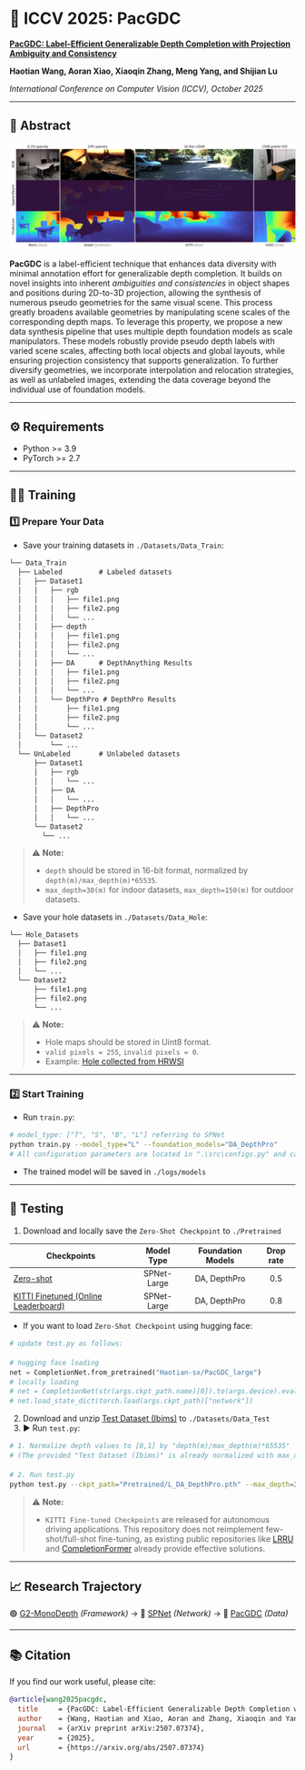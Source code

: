 # 🚀 ICCV 2025: PacGDC

[**PacGDC: Label-Efficient Generalizable Depth Completion with Projection Ambiguity and Consistency**](https://arxiv.org/abs/2507.07374)

**Haotian Wang, Aoran Xiao, Xiaoqin Zhang, Meng Yang, and Shijian Lu**

*International Conference on Computer Vision (ICCV), October 2025*

---

## 📝 Abstract

![examples](assets/teaser.png)

**PacGDC** is a label-efficient technique that enhances data diversity with minimal annotation effort for generalizable depth completion. It builds on novel insights into inherent *ambiguities and consistencies* in object shapes and positions during 2D-to-3D projection, allowing the synthesis of numerous pseudo geometries for the same visual scene. This process greatly broadens available geometries by manipulating scene scales of the corresponding depth maps. To leverage this property, we propose a new data synthesis pipeline that uses multiple depth foundation models as scale manipulators. These models robustly provide pseudo depth labels with varied scene scales, affecting both local objects and global layouts, while ensuring projection consistency that supports generalization. To further diversify geometries, we incorporate interpolation and relocation strategies, as well as unlabeled images, extending the data coverage beyond the individual use of foundation models.

---

## ⚙️ Requirements

- Python >= 3.9
- PyTorch >= 2.7

---

## 🏋️‍♂️ Training

### 1️⃣ Prepare Your Data

- Save your training datasets in `./Datasets/Data_Train`:

```
└── Data_Train
  ├── Labeled         # Labeled datasets
  │   ├── Dataset1
  │   │   ├── rgb
  │   │   │   ├── file1.png
  │   │   │   ├── file2.png
  │   │   │   └── ...
  │   │   ├── depth
  │   │   │   ├── file1.png
  │   │   │   ├── file2.png
  │   │   │   └── ...
  │   │   ├── DA      # DepthAnything Results
  │   │   │   ├── file1.png
  │   │   │   ├── file2.png
  │   │   │   └── ...
  │   │   └── DepthPro # DepthPro Results
  │   │       ├── file1.png
  │   │       ├── file2.png
  │   │       └── ...
  │   └── Dataset2
  │       └── ...
  └── UnLabeled       # Unlabeled datasets
      ├── Dataset1
      │   ├── rgb
      │   │   └── ...
      │   ├── DA
      │   │   └── ...
      │   ├── DepthPro
      │   │   └── ...
      └── Dataset2
        └── ...
```

> ⚠️ **Note:**  
> - `depth` should be stored in 16-bit format, normalized by `depth(m)/max_depth(m)*65535`.  
> - `max_depth=30(m)` for indoor datasets, `max_depth=150(m)` for outdoor datasets.

- Save your hole datasets in `./Datasets/Data_Hole`:

```
└── Hole_Datasets
  ├── Dataset1
  │   ├── file1.png
  │   ├── file2.png
  │   └── ...
  └── Dataset2
      ├── file1.png
      ├── file2.png
      └── ...
```

> ⚠️ **Note:**  
> - Hole maps should be stored in Uint8 format.  
> - `valid pixels = 255`, `invalid pixels = 0`.  
> - Example: [Hole collected from HRWSI](https://drive.google.com/file/d/1iKJEWgd36ebEVbG-01_gDipYuCCs7ZQZ/view?usp=drive_link)

---

### 2️⃣ Start Training

- Run `train.py`:

```bash
# model_type: ["T", "S", "B", "L"] referring to SPNet
python train.py --model_type="L" --foundation_models="DA_DepthPro"
# All configuration parameters are located in ".\src\configs.py" and can be customized as required.
```

- The trained model will be saved in `./logs/models`

---

## 🧪 Testing
1. Download and locally save the `Zero-Shot Checkpoint` to `./Pretrained`

| Checkpoints                                                                                    | Model Type    | Foundation Models | Drop rate
| --------------------------------------------------------------------------------------------------- |:-------:|:-------:|:-------:|
| [Zero-shot](https://huggingface.co/Haotian-sx/PacGDC_large/blob/main/L_DA_DepthPro.pth)    | SPNet-Large      | DA, DepthPro  | 0.5 |
| [KITTI Finetuned (Online Leaderboard)](https://huggingface.co/Haotian-sx/PacGDC_large/blob/main/L_DA_DepthPro_KITTI.pt)   | SPNet-Large     | DA, DepthPro  | 0.8 |

- If you want to load `Zero-Shot Checkpoint` using hugging face:
``` python
# update test.py as follows:

# hugging face loading
net = CompletionNet.from_pretrained("Haotian-sx/PacGDC_large")
# locally loading
# net = CompletionNet(str(args.ckpt_path.name)[0]).to(args.device).eval()
# net.load_state_dict(torch.load(args.ckpt_path)["network"])
```

2. Download and unzip [Test Dataset (Ibims)](https://drive.google.com/file/d/10tME1cuV0PVxrFLauTlv5SdQbZLUfdGy/view?usp=drive_link) to `./Datasets/Data_Test`
3. ▶️ Run `test.py`:

```bash
# 1. Normalize depth values to [0,1] by "depth(m)/max_depth(m)*65535"
# (The provided "Test Dataset (Ibims)" is already normalized with max_depth=30 (Indoor))

# 2. Run test.py
python test.py --ckpt_path="Pretrained/L_DA_DepthPro.pth" --max_depth=30
```
> ⚠️ **Note:**  
> - `KITTI Fine-tuned Checkpoints` are released for autonomous driving applications. This repository does not reimplement few-shot/full-shot fine-tuning, as existing public repositories like [LRRU](https://github.com/YufeiWang777/LRRU) and [CompletionFormer](https://github.com/youmi-zym/CompletionFormer) already provide effective solutions.

---

## 📈 Research Trajectory

🟢 [G2-MonoDepth](https://github.com/Wang-xjtu/G2-MonoDepth) *(Framework)*  → 🔵 [SPNet](https://github.com/Wang-xjtu/SPNet) *(Network)*  → 🔴 [PacGDC](https://github.com/Wang-xjtu/PacGDC) *(Data)*

---

## 📚 Citation

If you find our work useful, please cite:

```bibtex
@article{wang2025pacgdc,
  title     = {PacGDC: Label-Efficient Generalizable Depth Completion with Projection Ambiguity and Consistency},
  author    = {Wang, Haotian and Xiao, Aoran and Zhang, Xiaoqin and Yang, Meng and Lu, Shijian},
  journal   = {arXiv preprint arXiv:2507.07374},
  year      = {2025},
  url       = {https://arxiv.org/abs/2507.07374}
}
```
